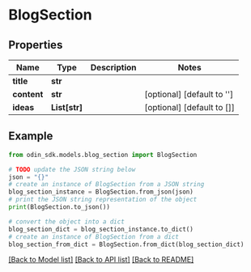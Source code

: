 # BlogSection


## Properties

Name | Type | Description | Notes
------------ | ------------- | ------------- | -------------
**title** | **str** |  | 
**content** | **str** |  | [optional] [default to '']
**ideas** | **List[str]** |  | [optional] [default to []]

## Example

```python
from odin_sdk.models.blog_section import BlogSection

# TODO update the JSON string below
json = "{}"
# create an instance of BlogSection from a JSON string
blog_section_instance = BlogSection.from_json(json)
# print the JSON string representation of the object
print(BlogSection.to_json())

# convert the object into a dict
blog_section_dict = blog_section_instance.to_dict()
# create an instance of BlogSection from a dict
blog_section_from_dict = BlogSection.from_dict(blog_section_dict)
```
[[Back to Model list]](../README.md#documentation-for-models) [[Back to API list]](../README.md#documentation-for-api-endpoints) [[Back to README]](../README.md)


